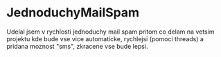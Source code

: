 # JednoduchyMailSpam
Udelal jsem v rychlosti jednoduchy mail spam pritom co delam na vetsim projektu kde bude vse vice automaticke, rychlejsi (pomoci threads) a pridana moznost "sms", zkracene vse bude lepsi. 
